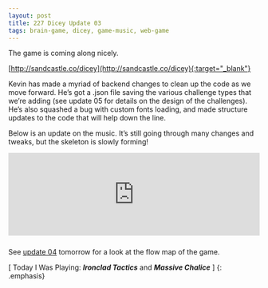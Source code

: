```yaml
---
layout: post
title: 227 Dicey Update 03
tags: brain-game, dicey, game-music, web-game
---
```

The game is coming along nicely.

[http://sandcastle.co/dicey](http://sandcastle.co/dicey){:target="_blank"}

Kevin has made a myriad of backend changes to clean up the code as we move forward.  He’s got a .json file saving the various challenge types that we’re adding (see update 05 for details on the design of the challenges).  He’s also squashed a bug with custom fonts loading, and made structure updates to the code that will help down the line.  

Below is an update on the music.  It’s still going through many changes and tweaks, but the skeleton is slowly forming!

<iframe width="100%" height="166" scrolling="no" frameborder="no" style="margin-bottom:10px;" src="https://w.soundcloud.com/player/?url=https%3A//api.soundcloud.com/tracks/219600755&amp;color=ff5500&amp;auto_play=false&amp;hide_related=false&amp;show_comments=true&amp;show_user=true&amp;show_reposts=false"></iframe>

See [update 04](http://www.foster-douglas.com/games/228-dicey-update-04/) tomorrow for a look at the flow map of the game.

[ Today I Was Playing: ***Ironclad Tactics*** and ***Massive Chalice*** ]
{: .emphasis}

